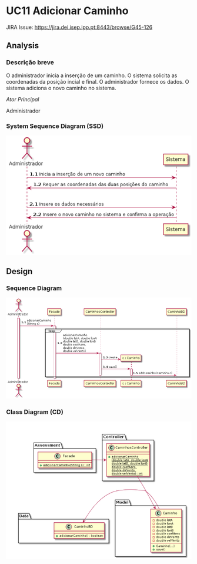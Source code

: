 # UC11 Adicionar Caminho

JIRA Issue: https://jira.dei.isep.ipp.pt:8443/browse/G45-126

## Analysis

### Descrição breve

O administrador inicia a inserção de um caminho. O sistema solicita as
coordenadas da posição incial e final. O administrador fornece os
dados. O sistema adiciona o novo caminho no sistema.

*Ator Principal*

Administrador

### System Sequence Diagram (SSD)

![UC11_SSD_adicionarCaminho.png](UC11_SSD_adicionarCaminho.png)

## Design

### Sequence Diagram

![UC11_SD_adicionarCaminho.png](UC11_SD_adicionarCaminho.png)

### Class Diagram (CD)

![UC11_CD_adicionarCaminho.png](UC11_CD_adicionarCaminho.png)
